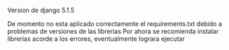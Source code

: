 Version de django 5.1.5

De momento no esta aplicado correctamente el requirements.txt debido a problemas de versiones de las librerias
Por ahora se recomienda instalar librerias acorde a los errores, eventualmente lograra ejecutar

